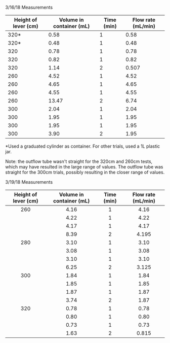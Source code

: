 3/16/18 Measurements 

|Height of lever (cm)|Volume in container (mL)|Time (min)|Flow rate (mL/min)|
|--------------------|------------------------|----------|------------------|
|    320*            |0.58                    |1         | 0.58                 |
|    320*            |0.48                    |1         | 0.48             |
|    320             |0.78                    |1         | 0.78         |
|    320             |0.82                    |1         |             0.82     |
|    320             |1.14                    |2         |0.507                  |
|    260             |4.52                    |1         | 4.52                 |
|    260             |4.65                    |1         | 4.65                 |
|    260             |4.55                    |1         |  4.55                |
|    260             |13.47                   |2         |     6.74             |
|    300             |2.04                    |1         |   2.04               |
|    300             |1.95                    |1         |   1.95               |
|    300             |1.95                    |1         |    1.95              |
|    300             |3.90                    |2         |  1.95                |

*Used a graduated cylinder as container. For other trials, used a 1L plastic jar. 

Note: the outflow tube wasn't straight for the 320cm and 260cm tests, which may have resulted in the large range of values. The outflow tube was straight for the 300cm trials, possibly resulting in the closer range of values. 

3/19/18 Measurements 

|Height of lever (cm)|Volume in container (mL)|Time (min)|Flow rate (mL/min)|
|:------------------:|:----------------------:|:--------:|:----------------:|
|    260             |4.16                    |1         |4.16              |
|                    |4.22                    |1         |4.22              |
|                    |4.17                    |1         |4.17              |
|                    |8.39                    |2         |4.195             |
|    280             |3.10                    |1         |3.10              |
|                    |3.08                    |1         |3.08              |
|                    |3.10                    |1         |3.10              |
|                    |6.25                    |2         |3.125             |
|    300             |1.84                    |1         |1.84              |
|                    |1.85                    |1         |1.85              |
|                    |1.87                    |1         |1.87              |
|                    |3.74                    |2         |1.87              |
|    320             |0.78                    |1         |0.78              |
|                    |0.80                    |1         |0.80              |
|                    |0.73                    |1         |0.73              |
|                    |1.63                    |2         |0.815             |
